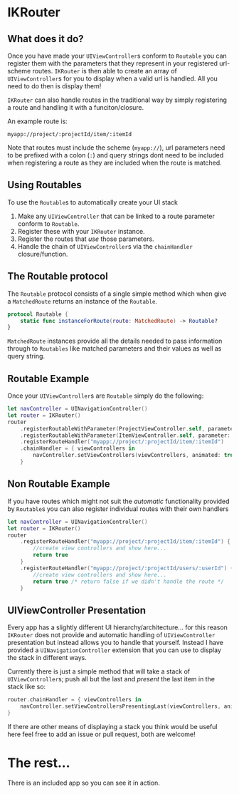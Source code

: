# IKRouter

## What does it do?
Once you have made your `UIViewController`s conform to `Routable` you can register them with the parameters that they represent in your registered url-scheme routes. `IKRouter` is then able to create an array of `UIViewController`s for you to display when a valid url is handled. All you need to do then is display them!

`IKRouter` can also handle routes in the traditional way by simply registering a route and handling it with a funciton/closure.

An example route is:
```
myapp://project/:projectId/item/:itemId
```
Note that routes must include the scheme (`myapp://`), url parameters need to be prefixed with a colon (`:`) and query strings dont need to be included when registering a route as they are included when the route is matched.

## Using Routables
To use the `Routable`s to automatically create your UI stack

1. Make any `UIViewController` that can be linked to a route parameter conform to `Routable`.
2. Register these with your `IKRouter` instance.
3. Register the routes that _use_ those parameters.
4. Handle the chain of `UIViewController`s via the `chainHandler` closure/function.

## The Routable protocol
The `Routable` protocol consists of a single simple method which when give a `MatchedRoute` returns an instance of the `Routable`.

```swift
protocol Routable {
    static func instanceForRoute(route: MatchedRoute) -> Routable?
}
```

`MatchedRoute` instances provide all the details needed to pass information through to `Routables` like matched parameters and their values as well as query string.

## Routable Example
Once your `UIViewController`s are `Routable` simply do the following:

```swift
let navController = UINavigationController()
let router = IKRouter()
router
    .registerRoutableWithParameter(ProjectViewController.self, parameter: ":projectId")
    .registerRoutableWithParameter(ItemViewController.self, parameter: ":itemId")
    .registerRouteHandler("myapp://project/:projectId/item/:itemId")
    .chainHandler = { viewControllers in
        navController.setViewControllers(viewControllers, animated: true)
    }
```

## Non Routable Example
If you have routes which might not suit the _automatic_ functionality provided by `Routable`s you can also register individual routes with their own handlers

```swift
let navController = UINavigationController()
let router = IKRouter()
router
    .registerRouteHandler("myapp://project/:projectId/item/:itemId") { match in
        //create view controllers and show here...
        return true
    }
    .registerRouteHandler("myapp://project/:projectId/users/:userId") { match in
        //create view controllers and show here...
        return true /* return false if we didn't handle the route */
    }
```

## UIViewController Presentation
Every app has a slightly different UI hierarchy/architecture... for this reason `IKRouter` does not provide and automatic handling of `UIViewController` presentation but instead allows you to handle that yourself. Instead I have provided a `UINavigationController` extension that you can use to display the stack in different ways.

Currently there is just a simple method that will take a stack of `UIViewController`s; push all but the last and _present_ the last item in the stack like so:

```swift
router.chainHandler = { viewControllers in
    navController.setViewControllersPresentingLast(viewControllers, animatedSet: true, animatedPresent: true)
}
```

If there are other means of displaying a stack you think would be useful here feel free to add an issue or pull request, both are welcome!

# The rest...
There is an included app so you can see it in action.


